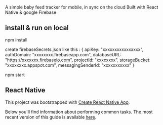 A simple baby feed tracker for mobile, in sync on the cloud
Built with React Native & google Firebase

## install & run on local

npm install

create firebaseSecrets.json like this :
{
    apiKey: "xxxxxxxxxxxxxxxx",
    authDomain: "xxxxxxxx.firebaseapp.com",
    databaseURL: "https://xxxxxxx.firebaseio.com",
    projectId: "xxxxxxxx",
    storageBucket: "xxxxxxxx.appspot.com",
    messagingSenderId: "xxxxxxxxxxx"
}

npm start

## React Native

This project was bootstrapped with [Create React Native App](https://github.com/react-community/create-react-native-app).

Below you'll find information about performing common tasks. The most recent version of this guide is available [here](https://github.com/react-community/create-react-native-app/blob/master/react-native-scripts/template/README.md).
